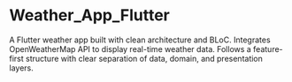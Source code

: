 # Weather_App_Flutter
A Flutter weather app built with clean architecture and BLoC. Integrates OpenWeatherMap API to display real-time weather data. Follows a feature-first structure with clear separation of data, domain, and presentation layers.
